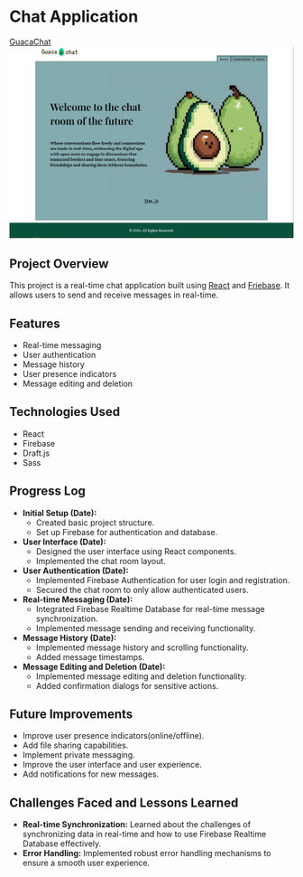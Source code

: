 # Chat Application

[GuacaChat](https://guacachat.vercel.app/)
![alt text](image.png)

## Project Overview

This project is a real-time chat application built using [React](https://react.dev/) and [Friebase](https://firebase.google.com/). It allows users to send and receive messages in real-time.

## Features

- Real-time messaging
- User authentication
- Message history
- User presence indicators
- Message editing and deletion

## Technologies Used

- React
- Firebase
- Draft.js
- Sass

## Progress Log

- **Initial Setup (Date):**
  - Created basic project structure.
  - Set up Firebase for authentication and database.
- **User Interface (Date):**
  - Designed the user interface using React components.
  - Implemented the chat room layout.
- **User Authentication (Date):**
  - Implemented Firebase Authentication for user login and registration.
  - Secured the chat room to only allow authenticated users.
- **Real-time Messaging (Date):**
  - Integrated Firebase Realtime Database for real-time message synchronization.
  - Implemented message sending and receiving functionality.
- **Message History (Date):**
  - Implemented message history and scrolling functionality.
  - Added message timestamps.
- **Message Editing and Deletion (Date):**
  - Implemented message editing and deletion functionality.
  - Added confirmation dialogs for sensitive actions.

## Future Improvements

- Improve user presence indicators(online/offline).
- Add file sharing capabilities.
- Implement private messaging.
- Improve the user interface and user experience.
- Add notifications for new messages.

## Challenges Faced and Lessons Learned

- **Real-time Synchronization:** Learned about the challenges of synchronizing data in real-time and how to use Firebase Realtime Database effectively.
- **Error Handling:** Implemented robust error handling mechanisms to ensure a smooth user experience.
